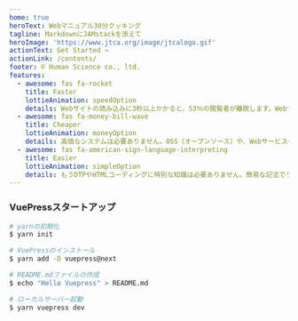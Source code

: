 ```yaml
---
home: true
heroText: Webマニュアル30分クッキング
tagline: MarkdownにJAMstackを添えて
heroImage: 'https://www.jtca.org/image/jtcalogo.gif'
actionText: Get Started →
actionLink: /contents/
footer: © Human Science co., ltd.
features:
  - awesome: fas fa-rocket
    title: Faster
    lottieAnimation: speedOption
    details: Webサイトの読み込みに3秒以上かかると、53％の閲覧者が離脱します。Webサイトのパフォーマンスはコンテンツの品質と同様に重要な要素です。またWebサイト構築にかかるリードタイムの短さも大事な要素です。Webページ閲覧の「速さ」と構築の「早さ」の両方を実現する技術がJAMstackです。
  - awesome: fas fa-money-bill-wave
    title: Cheaper
    lottieAnimation: moneyOption
    details: 高価なシステムは必要ありません。OSS（オープンソース）や、Webサービスの無料枠をうまく使うことで、限りなく「安く」Webマニュアルを構築できます。全部盛りではなく、特定の機能に特化したマイクロサービスを組み合わせて使うことで、モダンな技術のヨイトコドリができるのです。
  - awesome: fas fa-american-sign-language-interpreting
    title: Easier
    lottieAnimation: simpleOption
    details: もうDTPやHTMLコーディングに特別な知識は必要ありません。簡易な記法でライティングするだけで、リッチなHTMLと自動で組版されたPDFの両方が出力されます。またCIツールやPWAなどの技術を使うことで、自動デプロイやモバイルアプリまでできてしまうのです。
---
```


### VuePressスタートアップ
```bash
# yarnの初期化
$ yarn init

# VuePressのインストール
$ yarn add -D vuepress@next

# README.mdファイルの作成
$ echo "Hello Vuepress" > README.md

# ローカルサーバー起動
$ yarn vuepress dev
```
